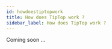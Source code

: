 ```yaml
---
id: howdoestiptopwork
title: How does TipTop work ?
sidebar_label: How does TipTop work ?
---
```


Coming soon ...
